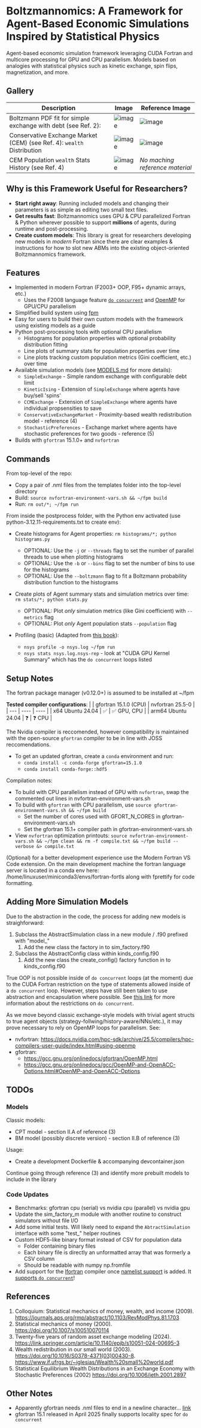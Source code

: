 # Boltzmannomics: A Framework for Agent-Based Economic Simulations Inspired by Statistical Physics

Agent-based economic simulation framework leveraging CUDA Fortran and multicore processing for GPU and CPU parallelism. Models based on analogies with statistical physics such as kinetic exchange, spin flips, magnetization, and more.

## Gallery

| Description | Image | Reference Image |
|----------|----------|---------|
| Boltzmann PDF fit for simple exchange with debt (see Ref. 2): | ![image](images/50000.step_cash_boltzmann.png "Boltzmann PDF fit for simple exchange with debt") | ![image](images/ref.boltzmann.png "") |
| Conservative Exchange Market (CEM) (see Ref. 4): `wealth` Distribution | ![image](images/50000.step_wealth_CEM.png "") | ![image](images/ref.CEM.png "") |
|CEM Population `wealth` Stats History (see Ref. 4) | ![image](images/wealth_combined_CEM.png "") |  _No maching reference material_ |


## Why is this Framework Useful for Researchers?

- **Start right away**: Running included models and changing their parameters is as simple as editing two small text files.
- **Get results fast**: Boltzmannomics uses GPU & CPU parallelized Fortran & Python wherever possible to support **millions** of agents, during runtime and post-processing.
- **Create custom models**: This library is great for researchers developing new models in _modern_ Fortran since there are clear examples & instructions for how to slot new ABMs into the existing object-oriented Boltzmannomics framework.

## Features

- Implemented in modern Fortran (F2003+ OOP, F95+ dynamic arrays, etc.)
    - Uses the F2008 language feature [`do concurrent`](https://developer.nvidia.com/blog/using-fortran-standard-parallel-programming-for-gpu-acceleration/) and [OpenMP](https://www.openmp.org/wp-content/uploads/OpenMP-4.5-1115-F-web.pdf) for GPU/CPU parallelism
- Simplified build system using [fpm](https://fpm.fortran-lang.org/index.html)
- Easy for users to build their own custom models with the framework using existing models as a guide
- Python post-processing tools with optional CPU parallelism
    - Histograms for population properties with optional probability distribution fitting
    - Line plots of summary stats for population properties over time
    - Line plots tracking custom population metrics (Gini coefficient, etc.) over time
- Available simulation models (see [MODELS.md](MODELS.md) for more details):
    - `SimpleExchange` - Simple random exchange with configurable debt limit
    - `KineticIsing` - Extension of `SimpleExchange` where agents have buy/sell 'spins'
    - `CCMExchange` - Extension of `SimpleExchange` where agents have individual propsensities to save
    - `ConservativeExchangeMarket` - Proximity-based wealth redistribution model - reference (4)
    - `StochasticPreferences` - Exchange market where agents have stochastic preferences for two goods - reference (5)
- Builds with `gfortran` 15.1.0+ and `nvfortran`

## Commands

From top-level of the repo:
- Copy a pair of .nml files from the templates folder into the top-level directory
- Build: `source nvfortran-environment-vars.sh && ~/fpm build`
- Run: `rm out/*; ~/fpm run`

From inside the postprocess folder, with the Python env activated (use python-3.12.11-requirements.txt to create env):
- Create histograms for Agent properties: `rm histograms/*; python histograms.py`
    - OPTIONAL: Use the `-j` or `--threads` flag to set the number of parallel threads to use when plotting histograms
    - OPTIONAL: Use the `-b` or `--bins` flag to set the number of bins to use for the histograms
    - OPTIONAL: Use the `--boltzmann` flag to fit a Boltzmann probability distribution function to the histograms
- Create plots of Agent summary stats and simulation metrics over time: `rm stats/*; python stats.py`
    - OPTIONAL: Plot _only_ simulation metrics (like Gini coefficient) with `--metrics` flag
    - OPTIONAL: Plot _only_ Agent population stats `--population` flag

- Profiling (basic) (Adapted from [this book](https://shop.elsevier.com/books/cuda-fortran-for-scientists-and-engineers/ruetsch/978-0-443-21977-1)):
    - `nsys profile -o nsys.log ~/fpm run`
    - `nsys stats nsys.log.nsys-rep` - look at "CUDA GPU Kernel Summary" which has the `do concurrent` loops listed

## Setup Notes

The fortran package manager (v0.12.0+) is assumed to be installed at ~/fpm

**Tested compiler configurations**:
|              | gfortran 15.1.0 (CPU) | nvfortran 25.5-0 |
| --- | ---- | ---- |
| x64 Ubuntu 24.04        | ✅       | ✅ GPU, CPU           | 
| arm64 Ubuntu 24.04       | ❓       | ❓ CPU                    | 

The Nvidia compiler is reccomended, however compatibility is maintained with the open-source `gfortran` compiler to be in line with JOSS reccomendations.
- To get an updated gfortran, create a `conda` environment and run: 
    - `conda install -c conda-forge gfortran=15.1.0`
    - `conda install conda-forge::hdf5`

Compilation notes:
- To build with CPU parallelism instead of GPU with `nvfortran`, swap the commented out lines in nvfortran-environment-vars.sh
- To build with `gfortran` with CPU parallelism, use `source gfortran-environment-vars.sh && ~/fpm build`
    - Set the number of cores used with GFORT_N_CORES in gfortran-environment-vars.sh
    - Set the gfortran 15.1+ compiler path in gfortran-environment-vars.sh
- View `nvfortran` optimization printouts: `source nvfortran-environment-vars.sh && ~/fpm clean && rm -f compile.txt && ~/fpm build --verbose &> compile.txt`

(Optional) for a better development experience use the Modern Fortran VS Code extension. On the main development machine the fortran language server is located in a conda env here: /home/linuxuser/miniconda3/envs/fortran-fortls along with fprettify for code formatting.

## Adding More Simulation Models

Due to the abstraction in the code, the process for adding new models is straighforward:
1. Subclass the AbstractSimulation class in a new module / .f90 prefixed with "model_"
    1. Add the new class the factory in to sim_factory.f90
2. Subclass the AbstractConfig class within kinds_config.f90
    1. Add the new class the create_config() factory function in to kinds_config.f90

True OOP is not possible inside of `do concurrent` loops (at the moment) due to the CUDA Fortran restriction on the type of statements allowed inside of a `do concurrent` loop. However, steps have still been taken to use abstraction and encapsulation where possible. See [this link](https://chatgpt.com/share/687eed45-eef8-8012-af2c-666cf7cd9341) for more information about the restrictions on `do concurrent`.

As we move beyond classic exchange-style models with trivial agent structs to true agent objects (strategy-follwing/history-aware/NNs/etc.), it may prove necessary to rely on OpenMP loops for parallelism.
See:
- nvfortran: https://docs.nvidia.com/hpc-sdk/archive/25.5/compilers/hpc-compilers-user-guide/index.html#using-openmp
- gfortran: 
    - https://gcc.gnu.org/onlinedocs/gfortran/OpenMP.html
    - https://gcc.gnu.org/onlinedocs/gcc/OpenMP-and-OpenACC-Options.html#OpenMP-and-OpenACC-Options

## TODOs

### Models

Classic models:
- CPT model - section II.A of reference (3)
- BM model (possibly discrete version) - section II.B of reference (3)

Usage:
- Create a development Dockerfile & accompanying devcontainer.json

Continue going through reference (3) and identify more prebuilt models to include in the library

### Code Updates

- Benchmarks: gfortran cpu (serial) vs nvidia cpu (parallel) vs nvidia gpu
- Update the sim_factory_m module with another routine to construct simulators without file I/O
- Add some initial tests. Will likely need to expand the `AbtractSimulation` interface with some "test_" helper routines
- Custom HDF5-like binary format instead of CSV for population data 
    - Folder containing binary files
    - Each binary file is directly an unformatted array that was formerly a CSV column
    - Should be readable with numpy np.fromfile
- Add support for the [lfortran](https://lfortran.org/) compiler once [namelist support](https://github.com/lfortran/lfortran/issues/1999) is added. It [supports `do concurrent`](https://lfortran.org/blog/2024/07/lfortran-supports-openmp-pragmas-and-do-concurrent/)!

## References

1. Colloquium: Statistical mechanics of money, wealth, and income (2009). https://journals.aps.org/rmp/abstract/10.1103/RevModPhys.81.1703
2. Statistical mechanics of money (2000). https://doi.org/10.1007/s100510070114
3. Twenty-five years of random asset exchange modeling (2024). https://link.springer.com/article/10.1140/epjb/s10051-024-00695-3
4. Wealth redistribution in our small world (2003). https://doi.org/10.1016/S0378-4371(03)00430-8. https://www.if.ufrgs.br/~iglesias/Wealth%20small%20world.pdf
5. Statistical Equilibrium Wealth Distributions in an Exchange Economy with Stochastic Preferences (2002) https://doi.org/10.1006/jeth.2001.2897

## Other Notes
- Apparently gfortran needs .nml files to end in a newline character... [link](https://stackoverflow.com/a/46249863)
- gfortran 15.1 released in April 2025 finally supports locality spec for `do concurrent`